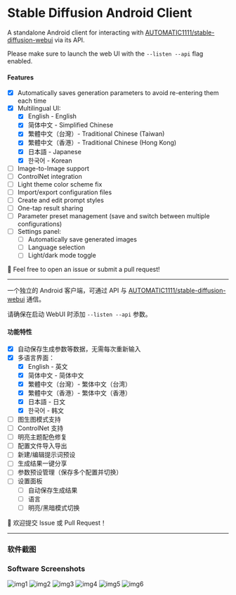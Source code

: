 # Stable Diffusion Android Client

A standalone Android client for interacting with [AUTOMATIC1111/stable-diffusion-webui](https://github.com/AUTOMATIC1111/stable-diffusion-webui) via its API.

Please make sure to launch the web UI with the `--listen --api` flag enabled.

#### Features

- [x] Automatically saves generation parameters to avoid re-entering them each time
- [x] Multilingual UI:
  - [x] English - English
  - [x] 简体中文 - Simplified Chinese
  - [x] 繁體中文（台灣）- Traditional Chinese (Taiwan)
  - [x] 繁體中文（香港）- Traditional Chinese (Hong Kong)
  - [x] 日本語 - Japanese
  - [x] 한국어 - Korean
- [ ] Image-to-Image support
- [ ] ControlNet integration
- [ ] Light theme color scheme fix
- [ ] Import/export configuration files
- [ ] Create and edit prompt styles
- [ ] One-tap result sharing
- [ ] Parameter preset management (save and switch between multiple configurations)
- [ ] Settings panel:
  - [ ] Automatically save generated images
  - [ ] Language selection
  - [ ] Light/dark mode toggle

💬 Feel free to open an issue or submit a pull request!

---

一个独立的 Android 客户端，可通过 API 与 [AUTOMATIC1111/stable-diffusion-webui](https://github.com/AUTOMATIC1111/stable-diffusion-webui) 通信。

请确保在启动 WebUI 时添加 `--listen --api` 参数。

#### 功能特性

- [x] 自动保存生成参数等数据，无需每次重新输入
- [x] 多语言界面：
  - [x] English - 英文
  - [x] 简体中文 - 简体中文
  - [x] 繁體中文（台灣）- 繁体中文（台湾）
  - [x] 繁體中文（香港）- 繁体中文（香港）
  - [x] 日本語 - 日文
  - [x] 한국어 - 韩文
- [ ] 图生图模式支持
- [ ] ControlNet 支持
- [ ] 明亮主题配色修复
- [ ] 配置文件导入导出
- [ ] 新建/编辑提示词预设
- [ ] 生成结果一键分享
- [ ] 参数预设管理（保存多个配置并切换）
- [ ] 设置面板
  - [ ] 自动保存生成结果
  - [ ] 语言
  - [ ] 明亮/黑暗模式切换

💬 欢迎提交 Issue 或 Pull Request！

---

### 软件截图

### Software Screenshots

![img1](./doc/images/1.jpg)
![img2](./doc/images/2.jpg)
![img3](./doc/images/3.jpg)
![img4](./doc/images/4.jpg)
![img5](./doc/images/5.jpg)
![img6](./doc/images/6.jpg)
